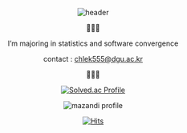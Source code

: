 <div align = center>
    
  ![header](https://capsule-render.vercel.app/api?type=waving&color=auto&height=300&section=header&text=HI!%70I'M%20DAHEE&fontSize=70)
  
  🍦🍦🍦
  
   I’m majoring in statistics and software convergence
    
   contact : chlek555@dgu.ac.kr
    
  🍦🍦🍦
    
    
    
    

    
[![Solved.ac Profile](http://mazassumnida.wtf/api/generate_badge?boj=chlek555)](https://solved.ac/chlek555)
  
![mazandi profile](http://mazandi.herokuapp.com/api?handle=chlek555&theme=white)
  
    

    
[![Hits](https://hits.seeyoufarm.com/api/count/incr/badge.svg?url=https%3A%2F%2Fgithub.com%2Fdaheeda&count_bg=%23FCF03D&title_bg=%23000000&icon=github.svg&icon_color=%23FFFFFF&title=HITS&edge_flat=false)](https://hits.seeyoufarm.com)

